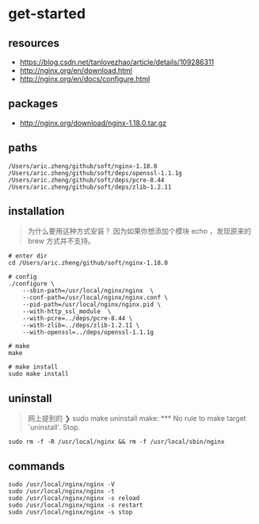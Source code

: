 # get-started

## resources
- https://blog.csdn.net/tanlovezhao/article/details/109286311
- http://nginx.org/en/download.html
- http://nginx.org/en/docs/configure.html

## packages
- http://nginx.org/download/nginx-1.18.0.tar.gz

## paths
```shell
/Users/aric.zheng/github/soft/nginx-1.18.0
/Users/aric.zheng/github/soft/deps/openssl-1.1.1g
/Users/aric.zheng/github/soft/deps/pcre-8.44
/Users/aric.zheng/github/soft/deps/zlib-1.2.11
```

## installation
> 为什么要用这种方式安装？
> 因为如果你想添加个模块 echo ，发现原来的 brew 方式并不支持。

```shell
# enter dir
cd /Users/aric.zheng/github/soft/nginx-1.18.0

# config
./configure \
    --sbin-path=/usr/local/nginx/nginx  \
    --conf-path=/usr/local/nginx/nginx.conf \
    --pid-path=/usr/local/nginx/nginx.pid \
    --with-http_ssl_module  \
    --with-pcre=../deps/pcre-8.44 \
    --with-zlib=../deps/zlib-1.2.11 \
    --with-openssl=../deps/openssl-1.1.1g

# make
make

# make install
sudo make install
```

## uninstall
> 网上提到的 ❯ sudo make uninstall
> make: *** No rule to make target `uninstall'.  Stop.

```shell
sudo rm -f -R /usr/local/nginx && rm -f /usr/local/sbin/nginx
```


## commands
```shell
sudo /usr/local/nginx/nginx -V
sudo /usr/local/nginx/nginx -t
sudo /usr/local/nginx/nginx -s reload
sudo /usr/local/nginx/nginx -s restart
sudo /usr/local/nginx/nginx -s stop
```
